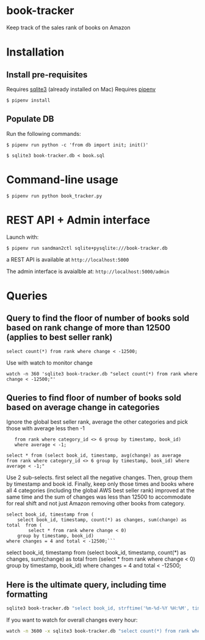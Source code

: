 # book-tracker

Keep track of the sales rank of books on Amazon

# Installation

## Install pre-requisites

Requires [sqlite3](https://www.sqlite.org) (already installed on Mac)
Requires [pipenv](https://docs.pipenv.org/)

`$ pipenv install`

## Populate DB

Run the following commands:

```
$ pipenv run python -c 'from db import init; init()'

$ sqlite3 book-tracker.db < book.sql
```

# Command-line usage

`$ pipenv run python book_tracker.py`

# REST API + Admin interface
 
Launch with:

`$ pipenv run sandman2ctl sqlite+pysqlite:///book-tracker.db`

a REST API is available at `http://localhost:5000`

The admin interface is avaialble at: `http://localhost:5000/admin`


# Queries

## Query to find the floor of number of books sold based on rank change of more than 12500 (applies to best seller rank)

```
select count(*) from rank where change < -12500;
```

Use with watch to monitor change

```
watch -n 360 'sqlite3 book-tracker.db "select count(*) from rank where change < -12500;"'
```

## Queries to find floor of number of books sold based on average change in categories

Ignore the global best seller rank, average the other categories and pick those with average less then -1

```select * from (select book_id, timestamp, avg(change) as average
   from rank where category_id <> 6 group by timestamp, book_id)
   where average < -1;
```


```
select * from (select book_id, timestamp, avg(change) as average 
from rank where category_id <> 6 group by timestamp, book_id) where average < -1;"
```


Use 2 sub-selects. first select all the negative changes. Then, group them by timestamp and book id. Finally, keep only
those times and books where all 4 categories (including the global AWS best seller rank) improved at the same time and
the sum of changes was less than 12500 to accommodate for real shift and not just Amazon removing other books from
category.

```
select book_id, timestamp from (
    select book_id, timestamp, count(*) as changes, sum(change) as total  from (
        select * from rank where change < 0)
    group by timestamp, book_id)
where changes = 4 and total < -12500;```
```


select book_id, timestamp from (select book_id, timestamp, count(*) as changes, sum(change) as total  from (select * from rank where change < 0) group by timestamp, book_id) where changes = 4 and total < -12500;



## Here is the ultimate query, including time formatting
```bash
sqlite3 book-tracker.db "select book_id, strftime('%m-%d-%Y %H:%M', timestamp), rank, change from rank where timestamp in (select timestamp from rank where change < -12500) and category_id=(select id from category where name='Amazon Best Sellers Rank') and change < -12500 and timestamp > datetime('now','-2 day');"
```

If you want to watch for overall changes every hour:

```bash
watch -n 3600 -x sqlite3 book-tracker.db "select count(*) from rank where change < -12500;"
```